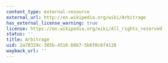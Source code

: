 ```yaml
---
content_type: external-resource
external_url: http://en.wikipedia.org/wiki/Arbitrage
has_external_license_warning: true
license: https://en.wikipedia.org/wiki/All_rights_reserved
status: ''
title: Arbitrage
uid: 2a70329c-385b-4516-b6b7-5b6f0c6f4128
wayback_url: ''
---
```


